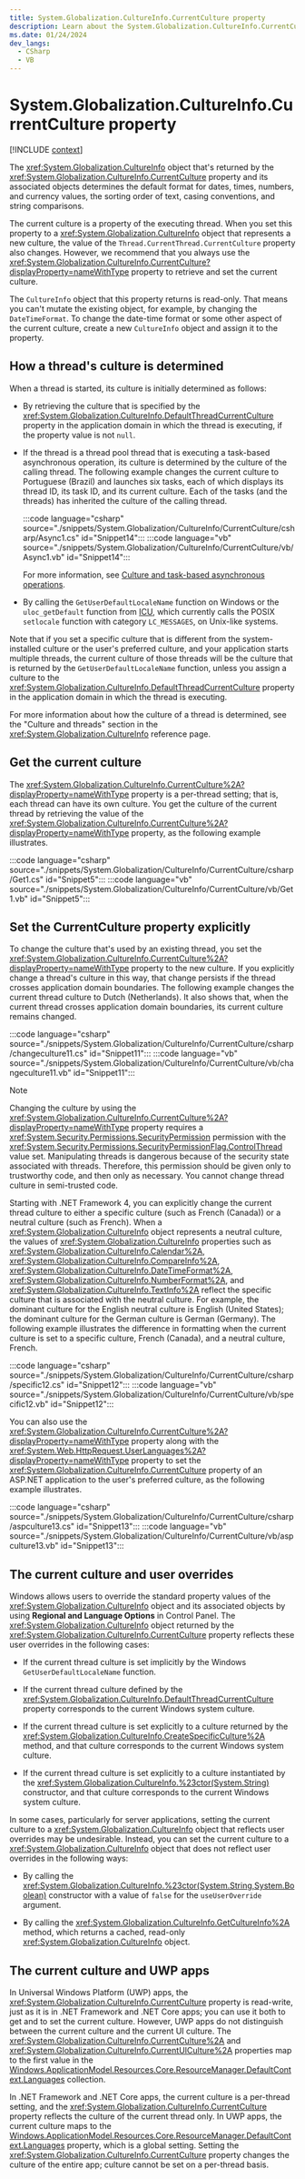 ```yaml
---
title: System.Globalization.CultureInfo.CurrentCulture property
description: Learn about the System.Globalization.CultureInfo.CurrentCulture property.
ms.date: 01/24/2024
dev_langs:
  - CSharp
  - VB
---
```

# System.Globalization.CultureInfo.CurrentCulture property

[!INCLUDE [context](includes/context.md)]

The <xref:System.Globalization.CultureInfo> object that's returned by the <xref:System.Globalization.CultureInfo.CurrentCulture> property and its associated objects determines the default format for dates, times, numbers, and currency values, the sorting order of text, casing conventions, and string comparisons.

The current culture is a property of the executing thread. When you set this property to a <xref:System.Globalization.CultureInfo> object that represents a new culture, the value of the `Thread.CurrentThread.CurrentCulture` property also changes. However, we recommend that you always use the <xref:System.Globalization.CultureInfo.CurrentCulture?displayProperty=nameWithType> property to retrieve and set the current culture.

The `CultureInfo` object that this property returns is read-only. That means you can't mutate the existing object, for example, by changing the `DateTimeFormat`. To change the date-time format or some other aspect of the current culture, create a new `CultureInfo` object and assign it to the property.

## How a thread's culture is determined

When a thread is started, its culture is initially determined as follows:

- By retrieving the culture that is specified by the <xref:System.Globalization.CultureInfo.DefaultThreadCurrentCulture> property in the application domain in which the thread is executing, if the property value is not `null`.

- If the thread is a thread pool thread that is executing a task-based asynchronous operation, its culture is determined by the culture of the calling thread. The following example changes the current culture to Portuguese (Brazil) and launches six tasks, each of which displays its thread ID, its task ID, and its current culture. Each of the tasks (and the threads) has inherited the culture of the calling thread.

  :::code language="csharp" source="./snippets/System.Globalization/CultureInfo/CurrentCulture/csharp/Async1.cs" id="Snippet14":::
  :::code language="vb" source="./snippets/System.Globalization/CultureInfo/CurrentCulture/vb/Async1.vb" id="Snippet14":::

  For more information, see [Culture and task-based asynchronous operations](system-globalization-cultureinfo.md#culture-and-task-based-asynchronous-operations).

- By calling the `GetUserDefaultLocaleName` function on Windows or the `uloc_getDefault` function from [ICU](https://icu-project.org/), which currently calls the POSIX `setlocale` function with category `LC_MESSAGES`, on Unix-like systems.

Note that if you set a specific culture that is different from the system-installed culture or the user's preferred culture, and your application starts multiple threads, the current culture of those threads will be the culture that is returned by the `GetUserDefaultLocaleName` function, unless you assign a culture to the <xref:System.Globalization.CultureInfo.DefaultThreadCurrentCulture> property in the application domain in which the thread is executing.

For more information about how the culture of a thread is determined, see the "Culture and threads" section in the <xref:System.Globalization.CultureInfo> reference page.

## Get the current culture

The <xref:System.Globalization.CultureInfo.CurrentCulture%2A?displayProperty=nameWithType> property is a per-thread setting; that is, each thread can have its own culture. You get the culture of the current thread by retrieving the value of the <xref:System.Globalization.CultureInfo.CurrentCulture%2A?displayProperty=nameWithType> property, as the following example illustrates.

:::code language="csharp" source="./snippets/System.Globalization/CultureInfo/CurrentCulture/csharp/Get1.cs" id="Snippet5":::
:::code language="vb" source="./snippets/System.Globalization/CultureInfo/CurrentCulture/vb/Get1.vb" id="Snippet5":::

## Set the CurrentCulture property explicitly

To change the culture that's used by an existing thread, you set the <xref:System.Globalization.CultureInfo.CurrentCulture%2A?displayProperty=nameWithType> property to the new culture. If you explicitly change a thread's culture in this way, that change persists if the thread crosses application domain boundaries. The following example changes the current thread culture to Dutch (Netherlands). It also shows that, when the current thread crosses application domain boundaries, its current culture remains changed.

:::code language="csharp" source="./snippets/System.Globalization/CultureInfo/CurrentCulture/csharp/changeculture11.cs" id="Snippet11":::
:::code language="vb" source="./snippets/System.Globalization/CultureInfo/CurrentCulture/vb/changeculture11.vb" id="Snippet11":::

> [!NOTE]
> Changing the culture by using the <xref:System.Globalization.CultureInfo.CurrentCulture%2A?displayProperty=nameWithType> property requires a <xref:System.Security.Permissions.SecurityPermission> permission with the <xref:System.Security.Permissions.SecurityPermissionFlag.ControlThread> value set. Manipulating threads is dangerous because of the security state associated with threads. Therefore, this permission should be given only to trustworthy code, and then only as necessary. You cannot change thread culture in semi-trusted code.

Starting with .NET Framework 4, you can explicitly change the current thread culture to either a specific culture (such as French (Canada)) or a neutral culture (such as French). When a <xref:System.Globalization.CultureInfo> object represents a neutral culture, the values of <xref:System.Globalization.CultureInfo> properties such as <xref:System.Globalization.CultureInfo.Calendar%2A>, <xref:System.Globalization.CultureInfo.CompareInfo%2A>, <xref:System.Globalization.CultureInfo.DateTimeFormat%2A>, <xref:System.Globalization.CultureInfo.NumberFormat%2A>, and <xref:System.Globalization.CultureInfo.TextInfo%2A> reflect the specific culture that is associated with the neutral culture. For example, the dominant culture for the English neutral culture is English (United States); the dominant culture for the German culture is German (Germany). The following example illustrates the difference in formatting when the current culture is set to a specific culture, French (Canada), and a neutral culture, French.

:::code language="csharp" source="./snippets/System.Globalization/CultureInfo/CurrentCulture/csharp/specific12.cs" id="Snippet12":::
:::code language="vb" source="./snippets/System.Globalization/CultureInfo/CurrentCulture/vb/specific12.vb" id="Snippet12":::

You can also use the <xref:System.Globalization.CultureInfo.CurrentCulture%2A?displayProperty=nameWithType> property along with the <xref:System.Web.HttpRequest.UserLanguages%2A?displayProperty=nameWithType> property to set the <xref:System.Globalization.CultureInfo.CurrentCulture> property of an ASP.NET application to the user's preferred culture, as the following example illustrates.

:::code language="csharp" source="./snippets/System.Globalization/CultureInfo/CurrentCulture/csharp/aspculture13.cs" id="Snippet13":::
:::code language="vb" source="./snippets/System.Globalization/CultureInfo/CurrentCulture/vb/aspculture13.vb" id="Snippet13":::

## The current culture and user overrides

Windows allows users to override the standard property values of the <xref:System.Globalization.CultureInfo> object and its associated objects by using **Regional and Language Options** in Control Panel. The <xref:System.Globalization.CultureInfo> object returned by the <xref:System.Globalization.CultureInfo.CurrentCulture> property reflects these user overrides in the following cases:

- If the current thread culture is set implicitly by the Windows `GetUserDefaultLocaleName` function.

- If the current thread culture defined by the <xref:System.Globalization.CultureInfo.DefaultThreadCurrentCulture> property corresponds to the current Windows system culture.

- If the current thread culture is set explicitly to a culture returned by the <xref:System.Globalization.CultureInfo.CreateSpecificCulture%2A> method, and that culture corresponds to the current Windows system culture.

- If the current thread culture is set explicitly to a culture instantiated by the <xref:System.Globalization.CultureInfo.%23ctor(System.String)> constructor, and that culture corresponds to the current Windows system culture.

In some cases, particularly for server applications, setting the current culture to a <xref:System.Globalization.CultureInfo> object that reflects user overrides may be undesirable. Instead, you can set the current culture to a <xref:System.Globalization.CultureInfo> object that does not reflect user overrides in the following ways:

- By calling the <xref:System.Globalization.CultureInfo.%23ctor(System.String,System.Boolean)> constructor with a value of `false` for the `useUserOverride` argument.

- By calling the <xref:System.Globalization.CultureInfo.GetCultureInfo%2A> method, which returns a cached, read-only <xref:System.Globalization.CultureInfo> object.

## The current culture and UWP apps

In Universal Windows Platform (UWP) apps, the <xref:System.Globalization.CultureInfo.CurrentCulture> property is read-write, just as it is in .NET Framework and .NET Core apps; you can use it both to get and to set the current culture. However, UWP apps do not distinguish between the current culture and the current UI culture. The <xref:System.Globalization.CultureInfo.CurrentCulture%2A> and <xref:System.Globalization.CultureInfo.CurrentUICulture%2A> properties map to the first value in the [Windows.ApplicationModel.Resources.Core.ResourceManager.DefaultContext.Languages](/uwp/api/windows.applicationmodel.resources.core.resourcecontext#properties_) collection.

In .NET Framework and .NET Core apps, the current culture is a per-thread setting, and the <xref:System.Globalization.CultureInfo.CurrentCulture> property reflects the culture of the current thread only. In UWP apps, the current culture maps to the [Windows.ApplicationModel.Resources.Core.ResourceManager.DefaultContext.Languages](/uwp/api/windows.applicationmodel.resources.core.resourcecontext#properties_) property, which is a global setting. Setting the <xref:System.Globalization.CultureInfo.CurrentCulture> property changes the culture of the entire app; culture cannot be set on a per-thread basis.
